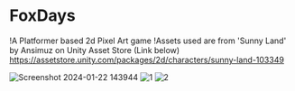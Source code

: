 # FoxDays
!A Platformer based 2d Pixel Art game
!Assets used are from 'Sunny Land' by Ansimuz on Unity Asset Store (Link below)
https://assetstore.unity.com/packages/2d/characters/sunny-land-103349

![Screenshot 2024-01-22 143944](https://github.com/YashKeni/FoxDays/assets/86158223/c0551ed5-375f-42b2-b201-3aaf70304807)
![1](https://github.com/YashKeni/FoxDays/assets/86158223/022611a5-a189-4574-92e7-d745461a48f8)
![2](https://github.com/YashKeni/FoxDays/assets/86158223/6031a439-8148-4884-a675-6c5c45f1e253)
